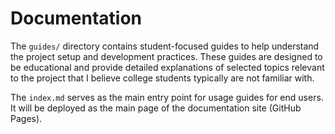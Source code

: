 # Documentation

The `guides/` directory contains student-focused guides to help understand the project setup and development practices. These guides are designed to be educational and provide detailed explanations of selected topics relevant to the project that I believe college students typically are not familiar with.

The `index.md` serves as the main entry point for usage guides for end users. It will be deployed as the main page of the documentation site (GitHub Pages). 
